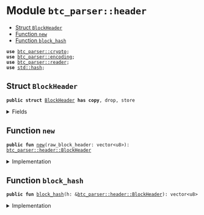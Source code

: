
<a name="btc_parser_header"></a>

# Module `btc_parser::header`



-  [Struct `BlockHeader`](#btc_parser_header_BlockHeader)
-  [Function `new`](#btc_parser_header_new)
-  [Function `block_hash`](#btc_parser_header_block_hash)


<pre><code><b>use</b> <a href="../btc_parser/crypto.md#btc_parser_crypto">btc_parser::crypto</a>;
<b>use</b> <a href="../btc_parser/encoding.md#btc_parser_encoding">btc_parser::encoding</a>;
<b>use</b> <a href="../btc_parser/reader.md#btc_parser_reader">btc_parser::reader</a>;
<b>use</b> <a href="../dependencies/std/hash.md#std_hash">std::hash</a>;
</code></pre>



<a name="btc_parser_header_BlockHeader"></a>

## Struct `BlockHeader`



<pre><code><b>public</b> <b>struct</b> <a href="../btc_parser/block_header.md#btc_parser_header_BlockHeader">BlockHeader</a> <b>has</b> <b>copy</b>, drop, store
</code></pre>



<details>
<summary>Fields</summary>


<dl>
<dt>
<code>version: u32</code>
</dt>
<dd>
</dd>
<dt>
<code>parent: vector&lt;u8&gt;</code>
</dt>
<dd>
</dd>
<dt>
<code>merkle_root: vector&lt;u8&gt;</code>
</dt>
<dd>
</dd>
<dt>
<code>timestamp: u32</code>
</dt>
<dd>
</dd>
<dt>
<code>bits: u32</code>
</dt>
<dd>
</dd>
<dt>
<code><a href="../btc_parser/block_header.md#btc_parser_header_block_hash">block_hash</a>: vector&lt;u8&gt;</code>
</dt>
<dd>
</dd>
</dl>


</details>

<a name="btc_parser_header_new"></a>

## Function `new`



<pre><code><b>public</b> <b>fun</b> <a href="../btc_parser/block_header.md#btc_parser_header_new">new</a>(raw_block_header: vector&lt;u8&gt;): <a href="../btc_parser/block_header.md#btc_parser_header_BlockHeader">btc_parser::header::BlockHeader</a>
</code></pre>



<details>
<summary>Implementation</summary>


<pre><code><b>public</b> <b>fun</b> <a href="../btc_parser/block_header.md#btc_parser_header_new">new</a>(raw_block_header: vector&lt;u8&gt;): <a href="../btc_parser/block_header.md#btc_parser_header_BlockHeader">BlockHeader</a> {
    <b>let</b> <b>mut</b> r = <a href="../btc_parser/reader.md#btc_parser_reader_new">reader::new</a>(raw_block_header);
    <a href="../btc_parser/block_header.md#btc_parser_header_BlockHeader">BlockHeader</a> {
        version: r.read_u32(),
        parent: r.read(32),
        merkle_root: r.read(32),
        timestamp: r.read_u32(),
        bits: r.read_u32(),
        <a href="../btc_parser/block_header.md#btc_parser_header_block_hash">block_hash</a>: hash256(raw_block_header),
    }
}
</code></pre>



</details>

<a name="btc_parser_header_block_hash"></a>

## Function `block_hash`



<pre><code><b>public</b> <b>fun</b> <a href="../btc_parser/block_header.md#btc_parser_header_block_hash">block_hash</a>(h: &<a href="../btc_parser/block_header.md#btc_parser_header_BlockHeader">btc_parser::header::BlockHeader</a>): vector&lt;u8&gt;
</code></pre>



<details>
<summary>Implementation</summary>


<pre><code><b>public</b> <b>fun</b> <a href="../btc_parser/block_header.md#btc_parser_header_block_hash">block_hash</a>(h: &<a href="../btc_parser/block_header.md#btc_parser_header_BlockHeader">BlockHeader</a>): vector&lt;u8&gt; {
    h.<a href="../btc_parser/block_header.md#btc_parser_header_block_hash">block_hash</a>
}
</code></pre>



</details>
